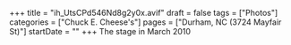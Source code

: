+++
title = "ih_UtsCPd546Nd8g2y0x.avif"
draft = false
tags = ["Photos"]
categories = ["Chuck E. Cheese's"]
pages = ["Durham, NC (3724 Mayfair St)"]
startDate = ""
+++
The stage in March 2010
